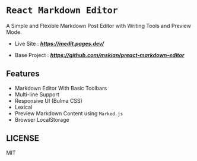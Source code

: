 # `React Markdown Editor`  

A Simple and Flexible Markdown Post Editor with Writing Tools and Preview Mode.  

- Live Site : ***<https://medit.pages.dev/>***  

- Base Project : ***<https://github.com/mskian/preact-markdown-editor>***  

## Features

- Markdown Editor With Basic Toolbars
- Multi-line Support
- Responsive UI (Bulma CSS)
- Lexical
- Preview Markdown Content using `Marked.js`
- Browser LocalStorage

## LICENSE

MIT
